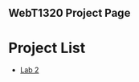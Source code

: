## WebT1320 Project Page

<h1>Project List</h1>

<ul>
    <li><a href="Lab 2/index.html" target="_blank">Lab 2</a></li>
<ul>